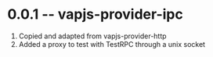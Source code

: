 # 0.0.1 -- vapjs-provider-ipc
1. Copied and adapted from vapjs-provider-http
2. Added a proxy to test with TestRPC through a unix socket